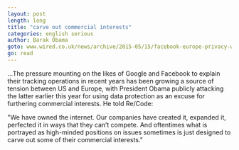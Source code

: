 ```yaml
---
layout: post
length: long
title: "carve out commercial interests"
categories: english serious
author: Barak Obama
goto: www.wired.co.uk/news/archive/2015-05/15/facebook-europe-privacy-warning
go: read
---
```

...The pressure mounting on the likes of Google and Facebook to explain their tracking operations in recent years has been growing a source of tension between US and Europe, with President Obama publicly attacking the latter earlier this year for using data protection as an excuse for furthering commercial interests. He told Re/Code: 

"We have owned the internet. Our companies have created it, expanded it, perfected it in ways that they can’t compete. And oftentimes what is portrayed as high-minded positions on issues sometimes is just designed to carve out some of their commercial interests."
